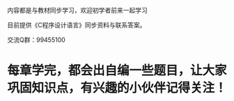 内容都是与教材同步学习，欢迎初学者前来一起学习

目前提供《C程序设计语言》同步资料与联系答案。

交流Q群：99455100

每章学完，都会出自编一些题目，让大家巩固知识点，有兴趣的小伙伴记得关注！
=======

